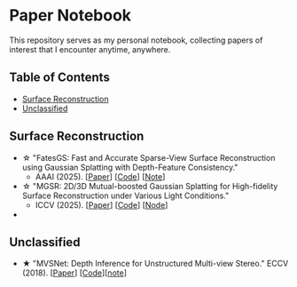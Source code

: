 # Paper Notebook

This repository serves as my personal notebook, collecting papers of interest that I encounter anytime, anywhere.

## Table of Contents

- [Surface Reconstruction](#Surface-Reconstruction)
- [Unclassified](#3dgs-based-3d-reconstruction)


## Surface Reconstruction


- ☆ "FatesGS: Fast and Accurate Sparse-View Surface Reconstruction using Gaussian Splatting with Depth-Feature Consistency."
  - AAAI (2025). [[Paper](https://arxiv.org/pdf/2501.04628)] [[Code](https://github.com/yulunwu0108/FatesGS)] [[Note]()]
- ☆ "MGSR: 2D/3D Mutual-boosted Gaussian Splatting for High-fidelity Surface Reconstruction under Various Light Conditions."
  - ICCV (2025). [[Paper](https://arxiv.org/pdf/2503.05182)] [[Code](https://github.com/TsingyuanChou/MGSR)]  [[Node]()]
-  


## Unclassified
  
- ★ "MVSNet: Depth Inference for Unstructured Multi-view Stereo." ECCV (2018). [[Paper](https://arxiv.org/pdf/1804.02505)] [[Code](https://github.com/xy-guo/MVSNet_pytorch)][[note]()]


